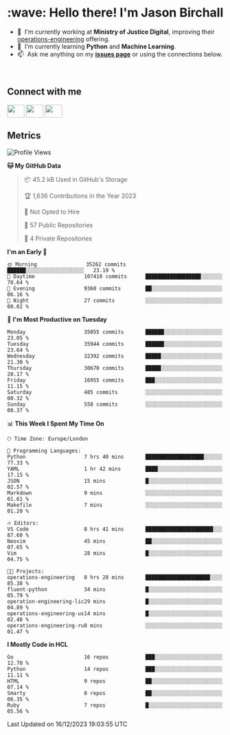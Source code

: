 <h1 align="left" id="jason-title">:wave: Hello there! I'm Jason Birchall</h1>

- :office: &nbsp;I'm currently working at **Ministry of Justice Digital**, improving their [operations-engineering](https://github.com/ministryofjustice/operations-engineering) offering.
- :seedling: &nbsp;I’m currently learning **Python** and **Machine Learning**.
- :mailbox: &nbsp;Ask me anything on my **[issues page]** or using the connections below.


<br>

<h2>Connect with me</h2>
<p>
<a href="https://twitter.com/jsonBirchall" target="blank"><img align="center" src="https://cdn.jsdelivr.net/npm/simple-icons@3.0.1/icons/twitter.svg" alt="" height="30" width="40" /></a>
<a href="https://keybase.io/json0" target="blank"><img align="center" src="https://cdn.jsdelivr.net/npm/simple-icons@3.0.1/icons/keybase.svg" alt="" height="30" width="40" /></a>
<a href="https://www.reddit.com/user/kakorate" target="blank"><img align="center" src="https://cdn.jsdelivr.net/npm/simple-icons@3.0.1/icons/reddit.svg" alt="" height="30" width="40" /></a>
</p>

<h2>Metrics</h2>

<!--START_SECTION:waka-->
![Profile Views](http://img.shields.io/badge/Profile%20Views-42-blue)

**🐱 My GitHub Data** 

> 📦 45.2 kB Used in GitHub's Storage 
 > 
> 🏆 1,636 Contributions in the Year 2023
 > 
> 🚫 Not Opted to Hire
 > 
> 📜 57 Public Repositories 
 > 
> 🔑 4 Private Repositories 
 > 
**I'm an Early 🐤** 

```text
🌞 Morning                35262 commits       ██████░░░░░░░░░░░░░░░░░░░   23.19 % 
🌆 Daytime                107410 commits      ██████████████████░░░░░░░   70.64 % 
🌃 Evening                9360 commits        ██░░░░░░░░░░░░░░░░░░░░░░░   06.16 % 
🌙 Night                  27 commits          ░░░░░░░░░░░░░░░░░░░░░░░░░   00.02 % 
```
📅 **I'm Most Productive on Tuesday** 

```text
Monday                   35055 commits       ██████░░░░░░░░░░░░░░░░░░░   23.05 % 
Tuesday                  35944 commits       ██████░░░░░░░░░░░░░░░░░░░   23.64 % 
Wednesday                32392 commits       █████░░░░░░░░░░░░░░░░░░░░   21.30 % 
Thursday                 30670 commits       █████░░░░░░░░░░░░░░░░░░░░   20.17 % 
Friday                   16955 commits       ███░░░░░░░░░░░░░░░░░░░░░░   11.15 % 
Saturday                 485 commits         ░░░░░░░░░░░░░░░░░░░░░░░░░   00.32 % 
Sunday                   558 commits         ░░░░░░░░░░░░░░░░░░░░░░░░░   00.37 % 
```


📊 **This Week I Spent My Time On** 

```text
🕑︎ Time Zone: Europe/London

💬 Programming Languages: 
Python                   7 hrs 40 mins       ███████████████████░░░░░░   77.33 % 
YAML                     1 hr 42 mins        ████░░░░░░░░░░░░░░░░░░░░░   17.15 % 
JSON                     15 mins             █░░░░░░░░░░░░░░░░░░░░░░░░   02.57 % 
Markdown                 9 mins              ░░░░░░░░░░░░░░░░░░░░░░░░░   01.61 % 
Makefile                 7 mins              ░░░░░░░░░░░░░░░░░░░░░░░░░   01.20 % 

🔥 Editors: 
VS Code                  8 hrs 41 mins       ██████████████████████░░░   87.60 % 
Neovim                   45 mins             ██░░░░░░░░░░░░░░░░░░░░░░░   07.65 % 
Vim                      28 mins             █░░░░░░░░░░░░░░░░░░░░░░░░   04.75 % 

🐱‍💻 Projects: 
operations-engineering   8 hrs 28 mins       █████████████████████░░░░   85.38 % 
fluent-python            34 mins             █░░░░░░░░░░░░░░░░░░░░░░░░   05.79 % 
operation-engineering-lic29 mins             █░░░░░░░░░░░░░░░░░░░░░░░░   04.89 % 
operations-engineering-us14 mins             █░░░░░░░░░░░░░░░░░░░░░░░░   02.48 % 
operations-engineering-ru8 mins              ░░░░░░░░░░░░░░░░░░░░░░░░░   01.47 % 
```

**I Mostly Code in HCL** 

```text
Go                       16 repos            ███░░░░░░░░░░░░░░░░░░░░░░   12.70 % 
Python                   14 repos            ███░░░░░░░░░░░░░░░░░░░░░░   11.11 % 
HTML                     9 repos             ██░░░░░░░░░░░░░░░░░░░░░░░   07.14 % 
Smarty                   8 repos             ██░░░░░░░░░░░░░░░░░░░░░░░   06.35 % 
Ruby                     7 repos             █░░░░░░░░░░░░░░░░░░░░░░░░   05.56 % 
```




 Last Updated on 16/12/2023 19:03:55 UTC
<!--END_SECTION:waka-->

<!-- links -->

[issues page]: https://github.com/jasonBirchall/jasonBirchall/issues "jasonBirchall/issues"
